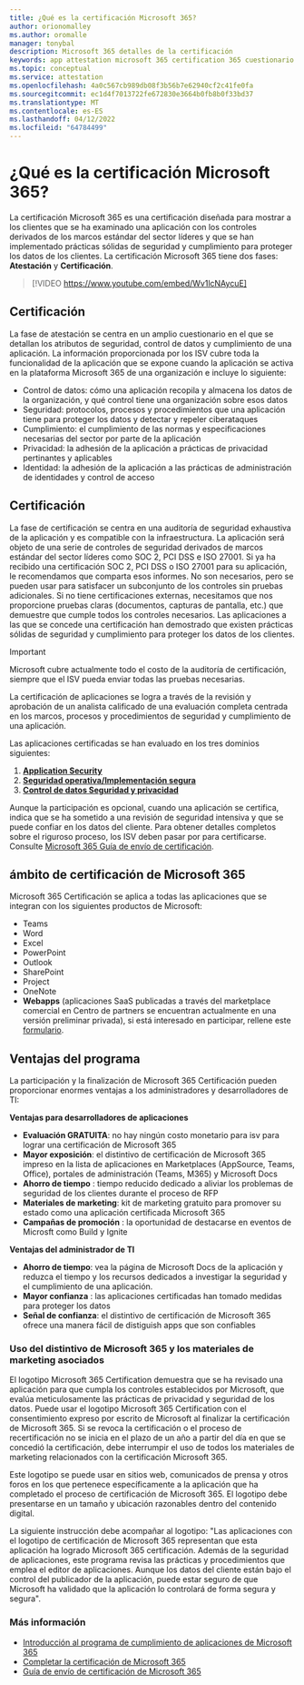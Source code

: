 ```yaml
---
title: ¿Qué es la certificación Microsoft 365?
author: orionomalley
ms.author: oromalle
manager: tonybal
description: Microsoft 365 detalles de la certificación
keywords: app attestation microsoft 365 certification 365 cuestionario appSource
ms.topic: conceptual
ms.service: attestation
ms.openlocfilehash: 4a0c567cb989db08f3b56b7e62940cf2c41fe0fa
ms.sourcegitcommit: ec1d4f7013722fe672830e3664b0fb8b0f33bd37
ms.translationtype: MT
ms.contentlocale: es-ES
ms.lasthandoff: 04/12/2022
ms.locfileid: "64784499"
---
```

# <a name="what-is-microsoft-365-certification"></a>¿Qué es la certificación Microsoft 365?

La certificación Microsoft 365 es una certificación diseñada para mostrar a los clientes que se ha examinado una aplicación con los controles derivados de los marcos estándar del sector líderes y que se han implementado prácticas sólidas de seguridad y cumplimiento para proteger los datos de los clientes. La certificación Microsoft 365 tiene dos fases: **Atestación** y **Certificación**.

>[!VIDEO https://www.youtube.com/embed/Wv1lcNAycuE]


## <a name="attestation"></a>Certificación

La fase de atestación se centra en un amplio cuestionario en el que se detallan los atributos de seguridad, control de datos y cumplimiento de una aplicación. La información proporcionada por los ISV cubre toda la funcionalidad de la aplicación que se expone cuando la aplicación se activa en la plataforma Microsoft 365 de una organización e incluye lo siguiente:

- Control de datos: cómo una aplicación recopila y almacena los datos de la organización, y qué control tiene una organización sobre esos datos
- Seguridad: protocolos, procesos y procedimientos que una aplicación tiene para proteger los datos y detectar y repeler ciberataques
- Cumplimiento: el cumplimiento de las normas y especificaciones necesarias del sector por parte de la aplicación
- Privacidad: la adhesión de la aplicación a prácticas de privacidad pertinantes y aplicables
- Identidad: la adhesión de la aplicación a las prácticas de administración de identidades y control de acceso


## <a name="certification"></a>Certificación

La fase de certificación se centra en una auditoría de seguridad exhaustiva de la aplicación y es compatible con la infraestructura. La aplicación será objeto de una serie de controles de seguridad derivados de marcos estándar del sector líderes como SOC 2, PCI DSS e ISO 27001. Si ya ha recibido una certificación SOC 2, PCI DSS o ISO 27001 para su aplicación, le recomendamos que comparta esos informes. No son necesarios, pero se pueden usar para satisfacer un subconjunto de los controles sin pruebas adicionales. Si no tiene certificaciones externas, necesitamos que nos proporcione pruebas claras (documentos, capturas de pantalla, etc.) que demuestre que cumple todos los controles necesarios. Las aplicaciones a las que se concede una certificación han demostrado que existen prácticas sólidas de seguridad y cumplimiento para proteger los datos de los clientes. 

> [!IMPORTANT]
> Microsoft cubre actualmente todo el costo de la auditoría de certificación, siempre que el ISV pueda enviar todas las pruebas necesarias.

La certificación de aplicaciones se logra a través de la revisión y aprobación de un analista calificado de una evaluación completa centrada en los marcos, procesos y procedimientos de seguridad y cumplimiento de una aplicación. 

Las aplicaciones certificadas se han evaluado en los tres dominios siguientes:
1.  [**Application Security**](/microsoft-365-app-certification/docs/certification-submission-guide#application-security)
1.  [**Seguridad operativa/Implementación segura**](/microsoft-365-app-certification/docs/certification-submission-guide#operational-security)
1.  [**Control de datos Seguridad y privacidad**](/microsoft-365-app-certification/docs/certification-submission-guide#data-handling-security-and-privacy)

Aunque la participación es opcional, cuando una aplicación se certifica, indica que se ha sometido a una revisión de seguridad intensiva y que se puede confiar en los datos del cliente. Para obtener detalles completos sobre el riguroso proceso, los ISV deben pasar por para certificarse. Consulte [Microsoft 365 Guía de envío de certificación](/microsoft-365-app-certification/docs/certification-submission-guide).

## <a name="microsoft-365-certification-scope"></a>ámbito de certificación de Microsoft 365

Microsoft 365 Certificación se aplica a todas las aplicaciones que se integran con los siguientes productos de Microsoft:
- Teams
- Word
- Excel
- PowerPoint
- Outlook
- SharePoint
- Project
- OneNote
- **Webapps** (aplicaciones SaaS publicadas a través del marketplace comercial en Centro de partners se encuentran actualmente en una versión preliminar privada), si está interesado en participar, rellene este [formulario](https://forms.microsoft.com/Pages/ResponsePage.aspx?id=v4j5cvGGr0GRqy180BHbR3Om82jEdWlAkFiVJRhmM_xUQkY0SjVVOVVLR0RUN0RYNlRWMDRTSjVQRy4u).

## <a name="program-benefits"></a>Ventajas del programa
La participación y la finalización de Microsoft 365 Certificación pueden proporcionar enormes ventajas a los administradores y desarrolladores de TI:

**Ventajas para desarrolladores de aplicaciones**
-   **Evaluación GRATUITA**: no hay ningún costo monetario para isv para lograr una certificación de Microsoft 365
-   **Mayor exposición**: el distintivo de certificación de Microsoft 365 impreso en la lista de aplicaciones en Marketplaces (AppSource, Teams, Office), portales de administración (Teams, M365) y Microsoft Docs
-   **Ahorro de tiempo** : tiempo reducido dedicado a aliviar los problemas de seguridad de los clientes durante el proceso de RFP 
- **Materiales de marketing**: kit de marketing gratuito para promover su estado como una aplicación certificada Microsoft 365
- **Campañas de promoción** : la oportunidad de destacarse en eventos de Microsft como Build y Ignite

**Ventajas del administrador de TI**
- **Ahorro de tiempo**: vea la página de Microsoft Docs de la aplicación y reduzca el tiempo y los recursos dedicados a investigar la seguridad y el cumplimiento de una aplicación. 
-   **Mayor confianza** : las aplicaciones certificadas han tomado medidas para proteger los datos 
-   **Señal de confianza**: el distintivo de certificación de Microsoft 365 ofrece una manera fácil de distiguish apps que son confiables


### <a name="using-the-microsoft-365-badge-and-associated-marketing-materials"></a>Uso del distintivo de Microsoft 365 y los materiales de marketing asociados
El logotipo Microsoft 365 Certification demuestra que se ha revisado una aplicación para que cumpla los controles establecidos por Microsoft, que evalúa meticulosamente las prácticas de privacidad y seguridad de los datos. Puede usar el logotipo Microsoft 365 Certification con el consentimiento expreso por escrito de Microsoft al finalizar la certificación de Microsoft 365. Si se revoca la certificación o el proceso de recertificación no se inicia en el plazo de un año a partir del día en que se concedió la certificación, debe interrumpir el uso de todos los materiales de marketing relacionados con la certificación Microsoft 365. 

Este logotipo se puede usar en sitios web, comunicados de prensa y otros foros en los que pertenece específicamente a la aplicación que ha completado el proceso de certificación de Microsoft 365. El logotipo debe presentarse en un tamaño y ubicación razonables dentro del contenido digital. 

La siguiente instrucción debe acompañar al logotipo: "Las aplicaciones con el logotipo de certificación de Microsoft 365 representan que esta aplicación ha logrado Microsoft 365 certificación. Además de la seguridad de aplicaciones, este programa revisa las prácticas y procedimientos que emplea el editor de aplicaciones. Aunque los datos del cliente están bajo el control del publicador de la aplicación, puede estar seguro de que Microsoft ha validado que la aplicación lo controlará de forma segura y segura".


### <a name="learn-more"></a>Más información
* [Introducción al programa de cumplimiento de aplicaciones de Microsoft 365](~/overview.md)  
* [Completar la certificación de Microsoft 365](~/docs/certification.md)  
* [Guía de envío de certificación de Microsoft 365](~/docs/certification-submission-guide.md)

